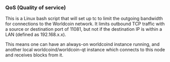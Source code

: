 ### QoS (Quality of service) ###

This is a Linux bash script that will set up tc to limit the outgoing bandwidth for connections to the Worldcoin network. It limits outbound TCP traffic with a source or destination port of 11081, but not if the destination IP is within a LAN (defined as 192.168.x.x).

This means one can have an always-on worldcoind instance running, and another local worldcoind/worldcoin-qt instance which connects to this node and receives blocks from it.
